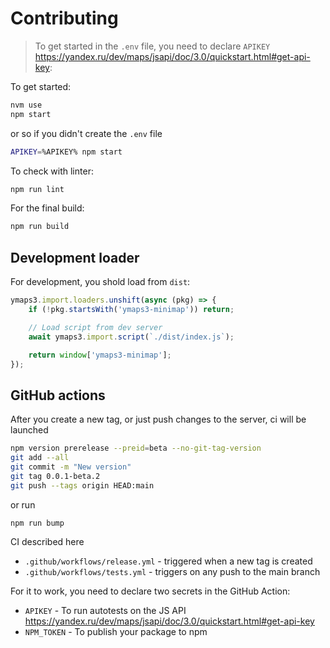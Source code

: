# Contributing

> To get started in the `.env` file, you need to declare `APIKEY` https://yandex.ru/dev/maps/jsapi/doc/3.0/quickstart.html#get-api-key:

To get started:

```sh
nvm use
npm start
```

or so if you didn't create the `.env` file

```sh
APIKEY=%APIKEY% npm start
```

To check with linter:

```sh
npm run lint
```

For the final build:

```sh
npm run build
```


## Development loader

For development, you shold load from `dist`:

```js
ymaps3.import.loaders.unshift(async (pkg) => {
    if (!pkg.startsWith('ymaps3-minimap')) return;

    // Load script from dev server
    await ymaps3.import.script(`./dist/index.js`);

    return window['ymaps3-minimap'];
});
```


## GitHub actions

After you create a new tag, or just push changes to the server, ci will be launched

```sh
npm version prerelease --preid=beta --no-git-tag-version
git add --all
git commit -m "New version"
git tag 0.0.1-beta.2
git push --tags origin HEAD:main
```

or run

```sh
npm run bump
```

CI described here

- `.github/workflows/release.yml` - triggered when a new tag is created
- `.github/workflows/tests.yml` - triggers on any push to the main branch

For it to work, you need to declare two secrets in the GitHub Action:

- `APIKEY` - To run autotests on the JS API https://yandex.ru/dev/maps/jsapi/doc/3.0/quickstart.html#get-api-key
- `NPM_TOKEN` - To publish your package to npm
